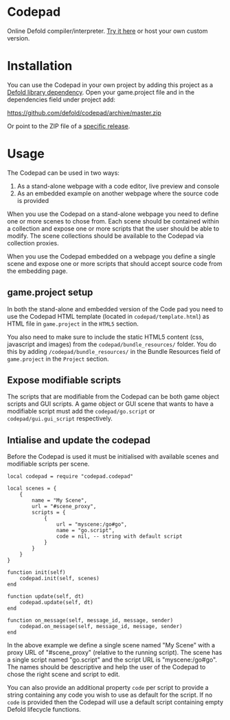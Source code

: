 # Codepad
Online Defold compiler/interpreter. [Try it here](https://codepad.defold.com) or host your own custom version.

# Installation
You can use the Codepad in your own project by adding this project as a [Defold library dependency](http://www.defold.com/manuals/libraries/). Open your game.project file and in the dependencies field under project add:

https://github.com/defold/codepad/archive/master.zip

Or point to the ZIP file of a [specific release](https://github.com/defold/codepad/releases).

# Usage
The Codepad can be used in two ways:

1. As a stand-alone webpage with a code editor, live preview and console
2. As an embedded example on another webpage where the source code is provided

When you use the Codepad on a stand-alone webpage you need to define one or more scenes to chose from. Each scene should be contained within a collection and expose one or more scripts that the user should be able to modify. The scene collections should be available to the Codepad via collection proxies.

When you use the Codepad embedded on a webpage you define a single scene and expose one or more scripts that should accept source code from the embedding page.

## game.project setup
In both the stand-alone and embedded version of the Code pad you need to use the Codepad HTML template (located in `codepad/template.html`) as HTML file in `game.project` in the `HTML5` section.

You also need to make sure to include the static HTML5 content (css, javascript and images) from the `codepad/bundle_resources/` folder. You do this by adding `/codepad/bundle_resources/` in the Bundle Resources field of `game.project` in the `Project` section.

## Expose modifiable scripts
The scripts that are modifiable from the Codepad can be both game object scripts and GUI scripts. A game object or GUI scene that wants to have a modifiable script must add the `codepad/go.script` or `codepad/gui.gui_script` respectively.

## Intialise and update the codepad
Before the Codepad is used it must be initialised with available scenes and modifiable scripts per scene.

	local codepad = require "codepad.codepad"

	local scenes = {
		{
			name = "My Scene",
			url = "#scene_proxy",
			scripts = {
				{
					url = "myscene:/go#go",
					name = "go.script",
					code = nil, -- string with default script
				}
			}
		}
	}

	function init(self)
		codepad.init(self, scenes)
	end

	function update(self, dt)
		codepad.update(self, dt)
	end

	function on_message(self, message_id, message, sender)
		codepad.on_message(self, message_id, message, sender)
	end

In the above example we define a single scene named "My Scene" with a proxy URL of "#scene_proxy" (relative to the running script). The scene has a single script named "go.script" and the script URL is "myscene:/go#go". The names should be descriptive and help the user of the Codepad to chose the right scene and script to edit.

You can also provide an additional property `code` per script to provide a string containing any code you wish to use as default for the script. If no `code` is provided then the Codepad will use a default script containing empty Defold lifecycle functions.
